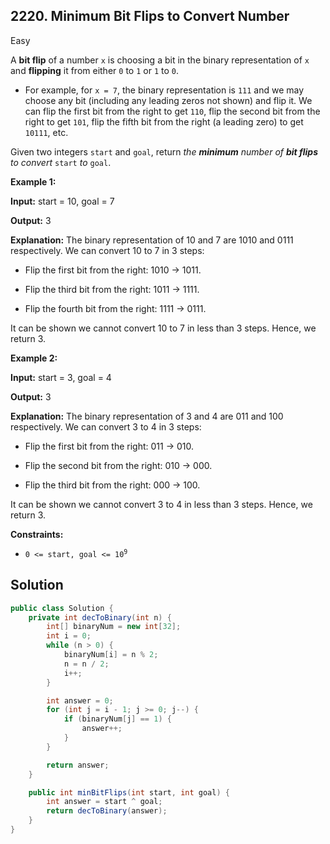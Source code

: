 ## 2220\. Minimum Bit Flips to Convert Number

Easy

A **bit flip** of a number `x` is choosing a bit in the binary representation of `x` and **flipping** it from either `0` to `1` or `1` to `0`.

*   For example, for `x = 7`, the binary representation is `111` and we may choose any bit (including any leading zeros not shown) and flip it. We can flip the first bit from the right to get `110`, flip the second bit from the right to get `101`, flip the fifth bit from the right (a leading zero) to get `10111`, etc.

Given two integers `start` and `goal`, return _the **minimum** number of **bit flips** to convert_ `start` _to_ `goal`.

**Example 1:**

**Input:** start = 10, goal = 7

**Output:** 3

**Explanation:** The binary representation of 10 and 7 are 1010 and 0111 respectively. We can convert 10 to 7 in 3 steps: 

- Flip the first bit from the right: 1010 -> 1011. 

- Flip the third bit from the right: 1011 -> 1111\. 

- Flip the fourth bit from the right: 1111 -> 0111\. 
  
It can be shown we cannot convert 10 to 7 in less than 3 steps. Hence, we return 3.

**Example 2:**

**Input:** start = 3, goal = 4

**Output:** 3

**Explanation:** The binary representation of 3 and 4 are 011 and 100 respectively. We can convert 3 to 4 in 3 steps: 

- Flip the first bit from the right: 011 -> 010. 

- Flip the second bit from the right: 010 -> 000\. 

- Flip the third bit from the right: 000 -> 100\. 
  
It can be shown we cannot convert 3 to 4 in less than 3 steps. Hence, we return 3.

**Constraints:**

*   <code>0 <= start, goal <= 10<sup>9</sup></code>

## Solution

```java
public class Solution {
    private int decToBinary(int n) {
        int[] binaryNum = new int[32];
        int i = 0;
        while (n > 0) {
            binaryNum[i] = n % 2;
            n = n / 2;
            i++;
        }

        int answer = 0;
        for (int j = i - 1; j >= 0; j--) {
            if (binaryNum[j] == 1) {
                answer++;
            }
        }

        return answer;
    }

    public int minBitFlips(int start, int goal) {
        int answer = start ^ goal;
        return decToBinary(answer);
    }
}
```